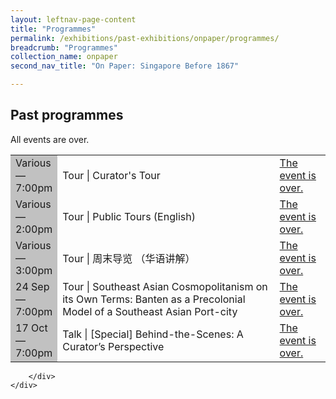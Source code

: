 ```yaml
---
layout: leftnav-page-content
title: "Programmes"
permalink: /exhibitions/past-exhibitions/onpaper/programmes/
breadcrumb: "Programmes"
collection_name: onpaper
second_nav_title: "On Paper: Singapore Before 1867"

---
```


<!-- 

Colours
Upcoming: default colour
Past: #c1c1c1

-->

<section class="sgds-section__progs">
<div class="sgds-container__description">
    <div class="row">
        <div class="col is-full">
            
<h2>Past programmes</h2>

<p>All events are over.</p>

<table class="table table-v">
    <tr>
        <td style="background-color: #c1c1c1;">Various<br>
            &mdash;<br>
            7:00pm</td>
        <td>Tour | Curator's Tour</td>
        <td><a href="/programmes/onpaper/curator-tours/">The event is over.</a></td>
    </tr>    
    <tr>
        <td style="background-color: #c1c1c1;">Various<br>
            &mdash;<br>
            2:00pm</td>
        <td>Tour | Public Tours (English)</td>
        <td><a href="/programmes/onpaper/public-tours/">The event is over.</a></td>
    </tr>    
    <tr>
        <td style="background-color: #c1c1c1;">Various<br>
            &mdash;<br>
            3:00pm</td>
        <td>Tour | 周末导览 （华语讲解）</td>
        <td><a href="/programmes/onpaper/public-tours/">The event is over.</a></td>
    </tr>     
    <tr>
        <td style="background-color: #c1c1c1;">24 Sep<br>
            &mdash;<br>
            7:00pm</td>
        <td>Tour | Southeast Asian Cosmopolitanism on its Own Terms: Banten as a Precolonial Model of a Southeast Asian Port-city</td>
        <td><a href="/programmes/onpaper/20200924-talk/">The event is over.</a></td>
    </tr>
    <tr>
        <td style="background-color: #c1c1c1;">17 Oct<br>
            &mdash;<br>
            7:00pm</td>
        <td>Talk | &#91;Special&#93; Behind-the-Scenes: A Curator’s Perspective</td>
        <td><a href="/programmes/onpaper/curator-tours/">The event is over.</a></td>
    </tr>    
</table>

        </div>
    </div>
</div>
</section>
